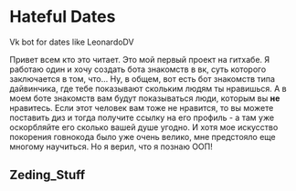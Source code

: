 # Hateful Dates
Vk bot for dates like LeonardoDV

Привет всем кто это читает. Это мой первый проект на гитхабе.
Я работаю один и хочу создать бота знакомств в вк, суть которого заключается в том, что...
Ну, в общем, вот есть бот знакомств типа дайвинчика, где тебе показывают скольким людям ты нравишься. 
А в моем боте знакомств вам будут показываться люди, которым вы **не** нравитесь.
Если этот человек вам тоже не нравится, то вы можете поставить диз и тогда получите ссылку на его профиль - а там уже оскорбляйте его сколько вашей душе угодно.
И хотя мое искусство покорения говнокода было уже очень велико, мне предстояло еще многому научиться. Но я верил, что я познаю ООП!


## Zeding_Stuff
